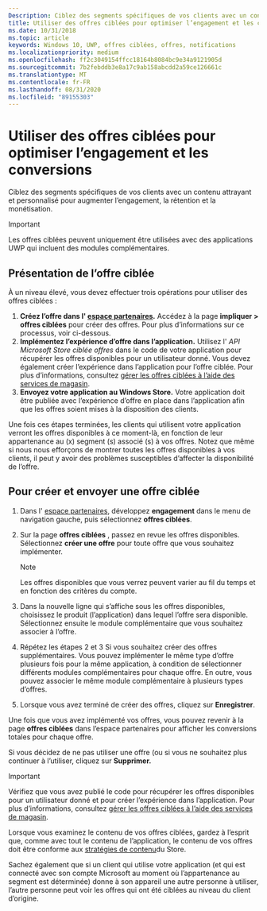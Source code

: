 ```yaml
---
Description: Ciblez des segments spécifiques de vos clients avec un contenu personnalisé pour augmenter l’engagement, la rétention et la monétisation.
title: Utiliser des offres ciblées pour optimiser l’engagement et les conversions
ms.date: 10/31/2018
ms.topic: article
keywords: Windows 10, UWP, offres ciblées, offres, notifications
ms.localizationpriority: medium
ms.openlocfilehash: ff2c3049154ffcc18164b8084bc9e34a9121905d
ms.sourcegitcommit: 7b2febddb3e8a17c9ab158abcdd2a59ce126661c
ms.translationtype: MT
ms.contentlocale: fr-FR
ms.lasthandoff: 08/31/2020
ms.locfileid: "89155303"
---
```

# <a name="use-targeted-offers-to-maximize-engagement-and-conversions"></a>Utiliser des offres ciblées pour optimiser l’engagement et les conversions

Ciblez des segments spécifiques de vos clients avec un contenu attrayant et personnalisé pour augmenter l’engagement, la rétention et la monétisation.

> [!IMPORTANT]
> Les offres ciblées peuvent uniquement être utilisées avec des applications UWP qui incluent des modules complémentaires.

## <a name="targeted-offer-overview"></a>Présentation de l’offre ciblée

À un niveau élevé, vous devez effectuer trois opérations pour utiliser des offres ciblées :

1. **Créez l’offre dans l' [espace partenaires](https://partner.microsoft.com/dashboard).** Accédez à la page **impliquer > offres ciblées** pour créer des offres. Pour plus d’informations sur ce processus, voir ci-dessous.
2. **Implémentez l’expérience d’offre dans l’application.** Utilisez l' *API Microsoft Store ciblée offres* dans le code de votre application pour récupérer les offres disponibles pour un utilisateur donné. Vous devez également créer l’expérience dans l’application pour l’offre ciblée. Pour plus d’informations, consultez [gérer les offres ciblées à l’aide des services de magasin](../monetize/manage-targeted-offers-using-windows-store-services.md).
3. **Envoyez votre application au Windows Store.** Votre application doit être publiée avec l’expérience d’offre en place dans l’application afin que les offres soient mises à la disposition des clients.

Une fois ces étapes terminées, les clients qui utilisent votre application verront les offres disponibles à ce moment-là, en fonction de leur appartenance au (x) segment (s) associé (s) à vos offres. Notez que même si nous nous efforçons de montrer toutes les offres disponibles à vos clients, il peut y avoir des problèmes susceptibles d’affecter la disponibilité de l’offre.


## <a name="to-create-and-send-a-targeted-offer"></a>Pour créer et envoyer une offre ciblée

1.  Dans l' [espace partenaires](https://partner.microsoft.com/dashboard), développez **engagement** dans le menu de navigation gauche, puis sélectionnez **offres ciblées**.
2.  Sur la page **offres ciblées** , passez en revue les offres disponibles. Sélectionnez **créer une offre** pour toute offre que vous souhaitez implémenter.

    > [!NOTE]
    > Les offres disponibles que vous verrez peuvent varier au fil du temps et en fonction des critères du compte.

3.  Dans la nouvelle ligne qui s’affiche sous les offres disponibles, choisissez le produit (l’application) dans lequel l’offre sera disponible. Sélectionnez ensuite le module complémentaire que vous souhaitez associer à l’offre.
4.  Répétez les étapes 2 et 3 Si vous souhaitez créer des offres supplémentaires. Vous pouvez implémenter le même type d’offre plusieurs fois pour la même application, à condition de sélectionner différents modules complémentaires pour chaque offre. En outre, vous pouvez associer le même module complémentaire à plusieurs types d’offres.
5.  Lorsque vous avez terminé de créer des offres, cliquez sur **Enregistrer**.

Une fois que vous avez implémenté vos offres, vous pouvez revenir à la page **offres ciblées** dans l’espace partenaires pour afficher les conversions totales pour chaque offre.

Si vous décidez de ne pas utiliser une offre (ou si vous ne souhaitez plus continuer à l’utiliser, cliquez sur **Supprimer.**

> [!IMPORTANT]
> Vérifiez que vous avez publié le code pour récupérer les offres disponibles pour un utilisateur donné et pour créer l’expérience dans l’application. Pour plus d’informations, consultez [gérer les offres ciblées à l’aide des services de magasin](../monetize/manage-targeted-offers-using-windows-store-services.md).
>
> Lorsque vous examinez le contenu de vos offres ciblées, gardez à l’esprit que, comme avec tout le contenu de l’application, le contenu de vos offres doit être conforme aux [stratégies de contenu](/legal/windows/agreements/store-policies)du Store.
>
> Sachez également que si un client qui utilise votre application (et qui est connecté avec son compte Microsoft au moment où l’appartenance au segment est déterminée) donne à son appareil une autre personne à utiliser, l’autre personne peut voir les offres qui ont été ciblées au niveau du client d’origine.